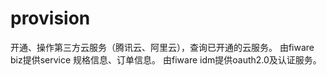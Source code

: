 # provision
开通、操作第三方云服务（腾讯云、阿里云），查询已开通的云服务。
由fiware biz提供service 规格信息、订单信息。
由fiware idm提供oauth2.0及认证服务。
